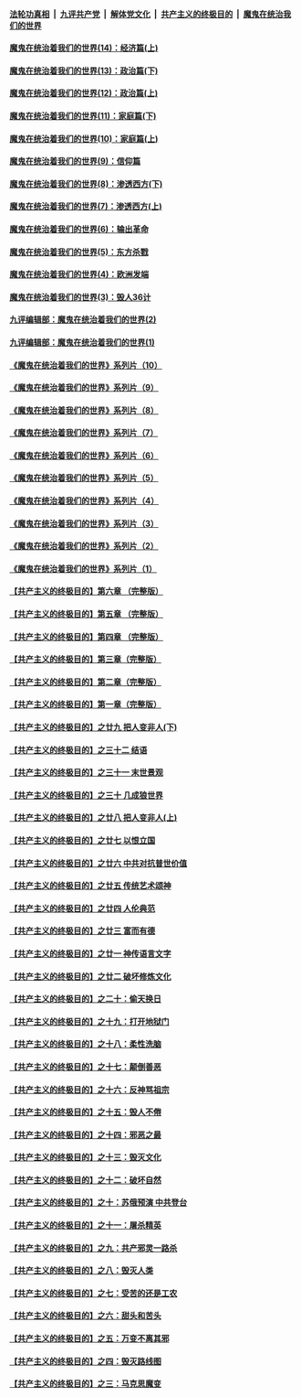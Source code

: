 ####  [法轮功真相](../../../../basic/blob/master/README.md?t=10111045) &nbsp;|&nbsp; [九评共产党](../../../../9ping.md/blob/master/README.md?t=10111045) &nbsp;|&nbsp; [解体党文化](../../../../jtdwh.md/blob/master/README.md?t=10111045)  &nbsp;|&nbsp; [共产主义的终极目的](../../../../gczydzjmd.md/blob/master/README.md?t=10111045) &nbsp;|&nbsp; [魔鬼在统治我们的世界](../../../../mgztzwmdsj.md/blob/master/README.md?t=10111045) 

#### [魔鬼在统治着我们的世界(14)：经济篇(上)](../pages/nsc422/n10457370.md?t=10111045) 

#### [魔鬼在统治着我们的世界(13)：政治篇(下)](../pages/nsc422/n10448270.md?t=10111045) 

#### [魔鬼在统治着我们的世界(12)：政治篇(上)](../pages/nsc422/n10444576.md?t=10111045) 

#### [魔鬼在统治着我们的世界(11)：家庭篇(下)](../pages/nsc422/n10440961.md?t=10111045) 

#### [魔鬼在统治着我们的世界(10)：家庭篇(上)](../pages/nsc422/n10435448.md?t=10111045) 

#### [魔鬼在统治着我们的世界(9)：信仰篇](../pages/nsc422/n10432159.md?t=10111045) 

#### [魔鬼在统治着我们的世界(8)：渗透西方(下)](../pages/nsc422/n10429603.md?t=10111045) 

#### [魔鬼在统治着我们的世界(7)：渗透西方(上)](../pages/nsc422/n10426013.md?t=10111045) 

#### [魔鬼在统治着我们的世界(6)：输出革命](../pages/nsc422/n10421536.md?t=10111045) 

#### [魔鬼在统治着我们的世界(5)：东方杀戮](../pages/nsc422/n10417707.md?t=10111045) 

#### [魔鬼在统治着我们的世界(4)：欧洲发端](../pages/nsc422/n10414890.md?t=10111045) 

#### [魔鬼在统治着我们的世界(3)：毁人36计](../pages/nsc422/n10411583.md?t=10111045) 

#### [九评编辑部：魔鬼在统治着我们的世界(2)](../pages/nsc422/n10410036.md?t=10111045) 

#### [九评编辑部：魔鬼在统治着我们的世界(1)](../pages/nsc422/n10406825.md?t=10111045) 

#### [《魔鬼在统治着我们的世界》系列片（10）](../pages/nsc422/n12292670.md?t=10111045) 

#### [《魔鬼在统治着我们的世界》系列片（9）](../pages/nsc422/n12290859.md?t=10111045) 

#### [《魔鬼在统治着我们的世界》系列片（8）](../pages/nsc422/n12287445.md?t=10111045) 

#### [《魔鬼在统治着我们的世界》系列片（7）](../pages/nsc422/n12283425.md?t=10111045) 

#### [《魔鬼在统治着我们的世界》系列片（6）](../pages/nsc422/n12282314.md?t=10111045) 

#### [《魔鬼在统治着我们的世界》系列片（5）](../pages/nsc422/n12281419.md?t=10111045) 

#### [《魔鬼在统治着我们的世界》系列片（4）](../pages/nsc422/n12274024.md?t=10111045) 

#### [《魔鬼在统治着我们的世界》系列片（3）](../pages/nsc422/n12271322.md?t=10111045) 

#### [《魔鬼在统治着我们的世界》系列片（2）](../pages/nsc422/n12269049.md?t=10111045) 

#### [《魔鬼在统治着我们的世界》系列片（1）](../pages/nsc422/n12267575.md?t=10111045) 

#### [【共产主义的终极目的】第六章 （完整版）](../pages/nsc422/n11428913.md?t=10111045) 

#### [【共产主义的终极目的】第五章 （完整版）](../pages/nsc422/n11428912.md?t=10111045) 

#### [【共产主义的终极目的】第四章 （完整版）](../pages/nsc422/n11428907.md?t=10111045) 

#### [【共产主义的终极目的】第三章（完整版）](../pages/nsc422/n11428848.md?t=10111045) 

#### [【共产主义的终极目的】第二章（完整版）](../pages/nsc422/n11428831.md?t=10111045) 

#### [【共产主义的终极目的】第一章（完整版）](../pages/nsc422/n11417651.md?t=10111045) 

#### [【共产主义的终极目的】之廿九 把人变非人(下)](../pages/nsc422/n11344140.md?t=10111045) 

#### [【共产主义的终极目的】之三十二 结语](../pages/nsc422/n11360535.md?t=10111045) 

#### [【共产主义的终极目的】之三十一 末世景观](../pages/nsc422/n11351129.md?t=10111045) 

#### [【共产主义的终极目的】之三十 几成狼世界](../pages/nsc422/n11348280.md?t=10111045) 

#### [【共产主义的终极目的】之廿八 把人变非人(上)](../pages/nsc422/n11340492.md?t=10111045) 

#### [【共产主义的终极目的】之廿七 以恨立国](../pages/nsc422/n11336944.md?t=10111045) 

#### [【共产主义的终极目的】之廿六 中共对抗普世价值](../pages/nsc422/n11324785.md?t=10111045) 

#### [【共产主义的终极目的】之廿五 传统艺术颂神](../pages/nsc422/n11296396.md?t=10111045) 

#### [【共产主义的终极目的】之廿四 人伦典范](../pages/nsc422/n11296397.md?t=10111045) 

#### [【共产主义的终极目的】之廿三 富而有德](../pages/nsc422/n11283598.md?t=10111045) 

#### [【共产主义的终极目的】之廿一 神传语言文字](../pages/nsc422/n11263265.md?t=10111045) 

#### [【共产主义的终极目的】之廿二 破坏修炼文化](../pages/nsc422/n11245728.md?t=10111045) 

#### [【共产主义的终极目的】之二十：偷天换日](../pages/nsc422/n11238846.md?t=10111045) 

#### [【共产主义的终极目的】之十九：打开地狱门](../pages/nsc422/n11206376.md?t=10111045) 

#### [【共产主义的终极目的】之十八：柔性洗脑](../pages/nsc422/n11199994.md?t=10111045) 

#### [【共产主义的终极目的】之十七：颠倒善恶](../pages/nsc422/n11179782.md?t=10111045) 

#### [【共产主义的终极目的】之十六：反神骂祖宗](../pages/nsc422/n11166798.md?t=10111045) 

#### [【共产主义的终极目的】之十五：毁人不倦](../pages/nsc422/n11166792.md?t=10111045) 

#### [【共产主义的终极目的】之十四：邪恶之最](../pages/nsc422/n11150249.md?t=10111045) 

#### [【共产主义的终极目的】之十三：毁灭文化](../pages/nsc422/n11135227.md?t=10111045) 

#### [【共产主义的终极目的】之十二：破坏自然](../pages/nsc422/n11135214.md?t=10111045) 

#### [【共产主义的终极目的】之十：苏俄预演 中共登台](../pages/nsc422/n11118424.md?t=10111045) 

#### [【共产主义的终极目的】之十一：屠杀精英](../pages/nsc422/n11118442.md?t=10111045) 

#### [【共产主义的终极目的】之九：共产邪灵一路杀](../pages/nsc422/n11114139.md?t=10111045) 

#### [【共产主义的终极目的】之八：毁灭人类](../pages/nsc422/n11108503.md?t=10111045) 

#### [【共产主义的终极目的】之七：受苦的还是工农](../pages/nsc422/n11101809.md?t=10111045) 

#### [【共产主义的终极目的】之六：甜头和苦头](../pages/nsc422/n11096971.md?t=10111045) 

#### [【共产主义的终极目的】之五：万变不离其邪](../pages/nsc422/n11091285.md?t=10111045) 

#### [【共产主义的终极目的】之四：毁灭路线图](../pages/nsc422/n11086284.md?t=10111045) 

#### [【共产主义的终极目的】之三：马克思魔变](../pages/nsc422/n11061941.md?t=10111045) 

